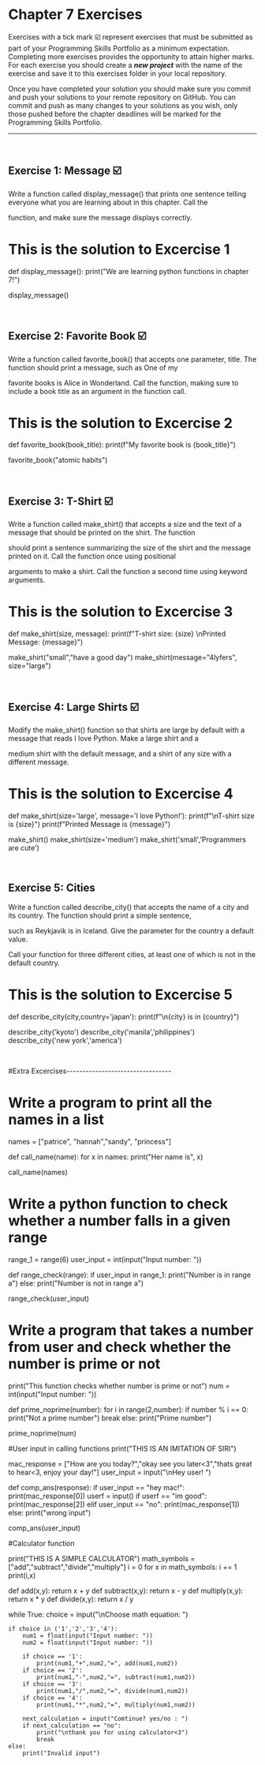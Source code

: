 # Chapter 7 Exercises

Exercises with a tick mark :ballot_box_with_check: represent exercises that must be submitted as part of your Programming Skills Portfolio as a minimum expectation. Completing more exercises provides the opportunity to attain higher marks. For each exercise you should create a _**new project**_ with the name of the exercise and save it to this exercises folder in your local repository.

Once you have completed your solution you should make sure you commit and push your solutions to your remote repository on GitHub. You can commit and push as many changes to your solutions as you wish, only those pushed before the chapter deadlines will be marked for the Programming Skills Portfolio.  

---
&nbsp;

## Exercise 1:   Message  :ballot_box_with_check:

Write a function called display_message() that prints one sentence telling everyone what you are learning about in this chapter. Call the

function, and make sure the message displays correctly.

# This is the solution to Excercise 1
def display_message():
    print("We are learning python functions in chapter 7!")


display_message()

&nbsp;
&nbsp;

## Exercise 2: Favorite Book :ballot_box_with_check:
Write a function called favorite_book() that accepts one parameter, title. The function should print a message, such as One of my

favorite books is Alice in Wonderland. Call the function, making sure to include a book title as an argument in the function call.

# This is the solution to Excercise 2
def favorite_book(book_title):
    print(f"My favorite book is {book_title}") 


favorite_book("atomic habits")

&nbsp;
&nbsp;

## Exercise 3: T-Shirt  :ballot_box_with_check:

Write a function called make_shirt() that accepts a size and the text of a message that should be printed on the shirt. The function 

should print a sentence summarizing the size of the shirt and the message printed on it. Call the function once using positional 

arguments to make a shirt. Call the function a second time using keyword arguments.

# This is the solution to Excercise 3
def make_shirt(size, message):
    print(f"T-shirt size: {size} \nPrinted Message: {message}")


make_shirt("small","have a good day")
make_shirt(message="4lyfers", size="large")

&nbsp;
&nbsp;

## Exercise 4:  Large Shirts :ballot_box_with_check:

Modify the make_shirt() function so that shirts are large by default with a message that reads I love Python. Make a large shirt and a

medium shirt with the default message, and a shirt of any size with a different message.

# This is the solution to Excercise 4
def make_shirt(size='large', message='I love Python!'):
    print(f"\nT-shirt size is {size}")
    print(f"Printed Message is {message}")

make_shirt()
make_shirt(size='medium')
make_shirt('small','Programmers are cute')

&nbsp;
&nbsp;

## Exercise 5: Cities

Write a function called describe_city() that accepts the name of a city and its country. The function should print a simple sentence, 

such as Reykjavik is in Iceland. Give the parameter for the country a default value.

Call your function for three different cities, at least one of which is not in the default country.

# This is the solution to Excercise 5
def describe_city(city,country='japan'):
    print(f"\n{city} is in {country}")


describe_city('kyoto')
describe_city('manila','philippines')
describe_city('new york','america')

&nbsp;
&nbsp;


#Extra Excercises---------------------------------
# Write a program to print all the names in a list

names = ["patrice", "hannah","sandy", "princess"]

def call_name(name):
  for x in names:
    print("Her name is", x)

call_name(names)

# Write a python function to check whether a number falls in a given range
range_1 = range(6)
user_input = int(input("Input number: "))

def range_check(range):
    if user_input in range_1:
        print("Number is in range a")
    else:
        print("Number is not in range a")

range_check(user_input)

# Write a program that takes a number from user and check whether the number is prime or not
print("This function checks whether number is prime or not")
num = int(input("Input number: "))

def prime_noprime(number):
    for i in range(2,number):
        if number % i == 0:
            print("Not a prime number")
            break
        else:
            print("Prime number")

prime_noprime(num)


#User input in calling functions
print("THIS IS AN IMITATION OF SIRI")

mac_response = ["How are you today?","okay see you later<3","thats great to hear<3, enjoy your day!"]
user_input = input("\nHey user! ")


def comp_ans(response):
    if user_input == "hey mac!":
        print(mac_response[0])
        userf = input()
        if userf == "im good":
          print(mac_response[2])
    elif user_input == "no":
        print(mac_response[1])
    else:
        print("wrong input")

comp_ans(user_input)
        

#Calculator function

print("THIS IS A SIMPLE CALCULATOR")
math_symbols = ["add","subtract","divide","multiply"]
i = 0
for x in math_symbols:
  i += 1
  print(i,x)

def add(x,y):
    return x + y
def subtract(x,y):
    return x - y
def multiply(x,y):
    return x * y
def divide(x,y):
    return x / y

while True:
    choice = input("\nChoose math equation: ")

    if choice in ('1','2','3','4'):
        num1 = float(input("Input number: "))
        num2 = float(input("Input number: "))

        if choice == '1': 
            print(num1,"+",num2,"=", add(num1,num2))
        if choice == '2': 
            print(num1,"-",num2,"=", subtract(num1,num2))
        if choice == '3': 
            print(num1,"/",num2,"=", divide(num1,num2))
        if choice == '4': 
            print(num1,"*",num2,"=", multiply(num1,num2))
        
        next_calculation = input("Comtinue? yes/no : ")
        if next_calculation == "no":
            print("\nthank you for using calculator<3")
            break
    else:
        print("Invalid input")